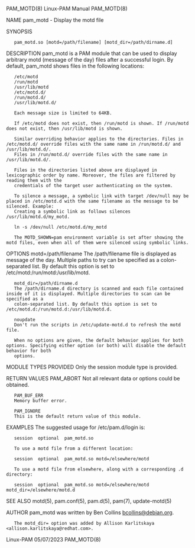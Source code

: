 PAM_MOTD(8)							       Linux-PAM Manual								   PAM_MOTD(8)

NAME
       pam_motd - Display the motd file

SYNOPSIS

       pam_motd.so [motd=/path/filename] [motd_dir=/path/dirname.d]

DESCRIPTION
       pam_motd is a PAM module that can be used to display arbitrary motd (message of the day) files after a successful login. By default, pam_motd shows
       files in the following locations:

	   /etc/motd
	   /run/motd
	   /usr/lib/motd
	   /etc/motd.d/
	   /run/motd.d/
	   /usr/lib/motd.d/

       Each message size is limited to 64KB.

       If /etc/motd does not exist, then /run/motd is shown. If /run/motd does not exist, then /usr/lib/motd is shown.

       Similar overriding behavior applies to the directories. Files in /etc/motd.d/ override files with the same name in /run/motd.d/ and /usr/lib/motd.d/.
       Files in /run/motd.d/ override files with the same name in /usr/lib/motd.d/.

       Files in the directories listed above are displayed in lexicographic order by name. Moreover, the files are filtered by reading them with the
       credentials of the target user authenticating on the system.

       To silence a message, a symbolic link with target /dev/null may be placed in /etc/motd.d with the same filename as the message to be silenced. Example:
       Creating a symbolic link as follows silences /usr/lib/motd.d/my_motd.

       ln -s /dev/null /etc/motd.d/my_motd

       The MOTD_SHOWN=pam environment variable is set after showing the motd files, even when all of them were silenced using symbolic links.

OPTIONS
       motd=/path/filename
	   The /path/filename file is displayed as message of the day. Multiple paths to try can be specified as a colon-separated list. By default this
	   option is set to /etc/motd:/run/motd:/usr/lib/motd.

       motd_dir=/path/dirname.d
	   The /path/dirname.d directory is scanned and each file contained inside of it is displayed. Multiple directories to scan can be specified as a
	   colon-separated list. By default this option is set to /etc/motd.d:/run/motd.d:/usr/lib/motd.d.

       noupdate
	   Don't run the scripts in /etc/update-motd.d to refresh the motd file.

       When no options are given, the default behavior applies for both options. Specifying either option (or both) will disable the default behavior for both
       options.

MODULE TYPES PROVIDED
       Only the session module type is provided.

RETURN VALUES
       PAM_ABORT
	   Not all relevant data or options could be obtained.

       PAM_BUF_ERR
	   Memory buffer error.

       PAM_IGNORE
	   This is the default return value of this module.

EXAMPLES
       The suggested usage for /etc/pam.d/login is:

	   session  optional  pam_motd.so

       To use a motd file from a different location:

	   session  optional  pam_motd.so motd=/elsewhere/motd

       To use a motd file from elsewhere, along with a corresponding .d directory:

	   session  optional  pam_motd.so motd=/elsewhere/motd motd_dir=/elsewhere/motd.d

SEE ALSO
       motd(5), pam.conf(5), pam.d(5), pam(7), update-motd(5)

AUTHOR
       pam_motd was written by Ben Collins <bcollins@debian.org>.

       The motd_dir= option was added by Allison Karlitskaya <allison.karlitskaya@redhat.com>.

Linux-PAM								  05/07/2023								   PAM_MOTD(8)

